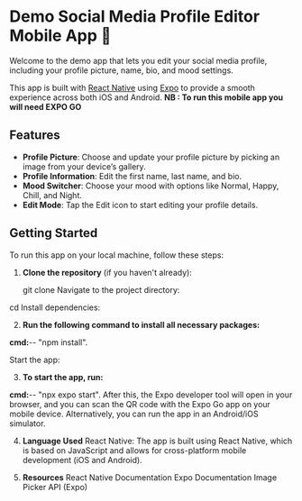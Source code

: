 # Demo Social Media Profile Editor Mobile App 👋

Welcome to the demo app that lets you edit your social media profile, including your profile picture, name, bio, and mood settings.

This app is built with [React Native](https://reactnative.dev) using [Expo](https://expo.dev) to provide a smooth experience across both iOS and Android.
**NB : To run this mobile app you will need EXPO GO**

## Features

- **Profile Picture**: Choose and update your profile picture by picking an image from your device’s gallery.
- **Profile Information**: Edit the first name, last name, and bio.
- **Mood Switcher**: Choose your mood with options like Normal, Happy, Chill, and Night.
- **Edit Mode**: Tap the Edit icon to start editing your profile details.

## Getting Started

To run this app on your local machine, follow these steps:

1. **Clone the repository** (if you haven't already):

   git clone <repo-url>
Navigate to the project directory:

cd <project-directory>
Install dependencies:

2. **Run the following command to install all necessary packages:**

**cmd:**--
"npm install".

Start the app:

3. **To start the app, run:**

**cmd:**--
"npx expo start". 
After this, the Expo developer tool will open in your browser, and you can scan the QR code with the Expo Go app on your mobile device. Alternatively, you can run the app in an Android/iOS simulator.

4. **Language Used**
React Native: The app is built using React Native, which is based on JavaScript and allows for cross-platform mobile development (iOS and Android).

5. **Resources**
React Native Documentation
Expo Documentation
Image Picker API (Expo)
